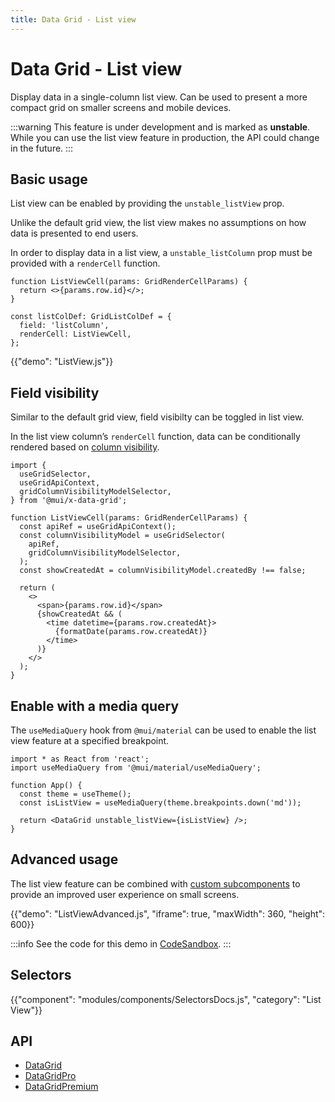 ```yaml
---
title: Data Grid - List view
---
```


# Data Grid - List view [<span class="plan-pro"></span>](/x/introduction/licensing/#pro-plan 'Pro plan')

<p class="description">Display data in a single-column list view. Can be used to present a more compact grid on smaller screens and mobile devices.</p>

:::warning
This feature is under development and is marked as **unstable**. While you can use the list view feature in production, the API could change in the future.
:::

## Basic usage

List view can be enabled by providing the `unstable_listView` prop.

Unlike the default grid view, the list view makes no assumptions on how data is presented to end users.

In order to display data in a list view, a `unstable_listColumn` prop must be provided with a `renderCell` function.

```tsx
function ListViewCell(params: GridRenderCellParams) {
  return <>{params.row.id}</>;
}

const listColDef: GridListColDef = {
  field: 'listColumn',
  renderCell: ListViewCell,
};
```

{{"demo": "ListView.js"}}

## Field visibility

Similar to the default grid view, field visibilty can be toggled in list view.

In the list view column’s `renderCell` function, data can be conditionally rendered based on [column visibility](/x/react-data-grid/column-visibility/).

```tsx
import {
  useGridSelector,
  useGridApiContext,
  gridColumnVisibilityModelSelector,
} from '@mui/x-data-grid';

function ListViewCell(params: GridRenderCellParams) {
  const apiRef = useGridApiContext();
  const columnVisibilityModel = useGridSelector(
    apiRef,
    gridColumnVisibilityModelSelector,
  );
  const showCreatedAt = columnVisibilityModel.createdBy !== false;

  return (
    <>
      <span>{params.row.id}</span>
      {showCreatedAt && (
        <time datetime={params.row.createdAt}>
          {formatDate(params.row.createdAt)}
        </time>
      )}
    </>
  );
}
```

## Enable with a media query

The `useMediaQuery` hook from `@mui/material` can be used to enable the list view feature at a specified breakpoint.

```tsx
import * as React from 'react';
import useMediaQuery from '@mui/material/useMediaQuery';

function App() {
  const theme = useTheme();
  const isListView = useMediaQuery(theme.breakpoints.down('md'));

  return <DataGrid unstable_listView={isListView} />;
}
```

## Advanced usage

The list view feature can be combined with [custom subcomponents](/x/react-data-grid/components/) to provide an improved user experience on small screens.

{{"demo": "ListViewAdvanced.js", "iframe": true, "maxWidth": 360, "height": 600}}

:::info
See the code for this demo in [CodeSandbox](https://codesandbox.io/p/sandbox/x-react-data-grid-list-view-zmkzhz).
:::

## Selectors

{{"component": "modules/components/SelectorsDocs.js", "category": "List View"}}

## API

- [DataGrid](/x/api/data-grid/data-grid/)
- [DataGridPro](/x/api/data-grid/data-grid-pro/)
- [DataGridPremium](/x/api/data-grid/data-grid-premium/)
